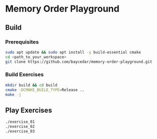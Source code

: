 # Memory Order Playground

## Build

### Prerequisites

```bash
sudo apt update && sudo apt install -y build-essential cmake
cd <path_to_your_workspace>
git clone https://github.com/baycedar/memory-order-playground.git
```

### Build Exercises

```bash
mkdir build && cd build
cmake -DCMAKE_BUILD_TYPE=Release ..
make -j
```

## Play Exercises

```bash
./exercise_01
./exercise_02
./exercise_03
```
